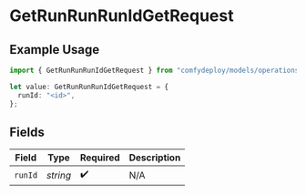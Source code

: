 # GetRunRunRunIdGetRequest

## Example Usage

```typescript
import { GetRunRunRunIdGetRequest } from "comfydeploy/models/operations";

let value: GetRunRunRunIdGetRequest = {
  runId: "<id>",
};
```

## Fields

| Field              | Type               | Required           | Description        |
| ------------------ | ------------------ | ------------------ | ------------------ |
| `runId`            | *string*           | :heavy_check_mark: | N/A                |